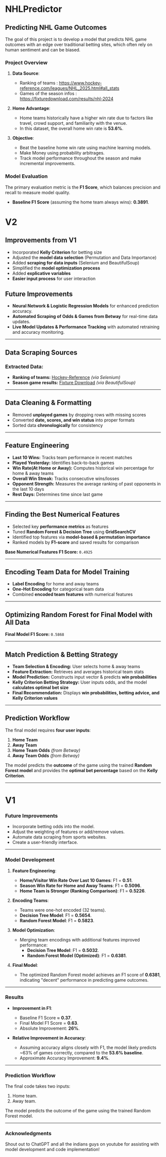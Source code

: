 
# **NHLPredictor**
## **Predicting NHL Game Outcomes**

The goal of this project is to develop a model that predicts NHL game outcomes with an edge over traditional betting sites, which often rely on human sentiment and can be biased.
### **Project Overview**
1. **Data Source**:
   - Ranking of teams : https://www.hockey-reference.com/leagues/NHL_2025.html#all_stats
   - Games of the season infos : https://fixturedownload.com/results/nhl-2024

2. **Home Advantage**:
   - Home teams historically have a higher win rate due to factors like travel, crowd support, and familiarity with the venue.
   - In this dataset, the overall home win rate is **53.6%**.

3. **Objective**:
   - Beat the baseline home win rate using machine learning models.
   - Make Money using probability arbitrages.
   - Track model performance throughout the season and make incremental improvements.
     
### **Model Evaluation**
The primary evaluation metric is the **F1 Score**, which balances precision and recall to measure model quality.
- **Baseline F1 Score** (assuming the home team always wins): **0.3891**.

# **V2**

## **Improvements from V1**
- Incorporated **Kelly Criterion** for betting size  
- Adjusted the **model data selection** (Permutation and Data Importance)  
- Added **scraping for data inputs** (Selenium and BeautifulSoup)  
- Simplified the **model optimization process**  
- Added **explicative variables**  
- **Easier input process** for user interaction
  
## **Future Improvements**
- **Neural Network & Logistic Regression Models** for enhanced prediction accuracy.  
- **Automated Scraping of Odds & Games from Betway** for real-time data updates.  
- **Live Model Updates & Performance Tracking** with automated retraining and accuracy monitoring.
  
---

## **Data Scraping Sources**
### **Extracted Data:**
- **Ranking of teams:** [Hockey-Reference](https://www.hockey-reference.com/leagues/NHL_2025.html#all_stats) *(via Selenium)*  
- **Season game results:** [Fixture Download](https://fixturedownload.com/results/nhl-2024) *(via BeautifulSoup)*  

---

## **Data Cleaning & Formatting**
- Removed **unplayed games** by dropping rows with missing scores  
- Converted **date, scores, and win status** into proper formats  
- Sorted data **chronologically** for consistency  

---

## **Feature Engineering**
- **Last 10 Wins:** Tracks team performance in recent matches  
- **Played Yesterday:** Identifies back-to-back games  
- **Win Rate(At Home or Away):** Computes historical win percentage for home & away teams  
- **Overall Win Streak:** Tracks consecutive wins/losses  
- **Opponent Strength:** Measures the average ranking of past opponents in the last 10 days
- **Rest Days:** Determines time since last game  

---

## **Finding the Best Numerical Features**
- Selected key **performance metrics** as features  
- Tuned **Random Forest & Decision Tree** using **GridSearchCV**  
- Identified top features via **model-based & permutation importance**  
- Ranked models by **F1-score** and saved results for comparison  

 **Base Numerical Features F1 Score:** `0.4925`  

---

## **Encoding Team Data for Model Training**
- **Label Encoding** for home and away teams  
- **One-Hot Encoding** for categorical team data  
- Combined **encoded team features** with numerical features  

---

## **Optimizing Random Forest for Final Model with All Data**
 **Final Model F1 Score:** `0.5868`  

---

## **Match Prediction & Betting Strategy**
- **Team Selection & Encoding:** User selects home & away teams
- **Feature Extraction:** Retrieves and averages historical team stats  
- **Model Prediction:** Constructs input vector & predicts **win probabilities**  
- **Kelly Criterion Betting Strategy:** User inputs odds, and the model **calculates optimal bet size**  
- **Final Recommendation:** Displays **win probabilities, betting advice, and Kelly Criterion values**  

---

## **Prediction Workflow**
The final model requires **four user inputs**:  
1. **Home Team**  
2. **Away Team**  
3. **Home Team Odds** *(from Betway)*  
4. **Away Team Odds** *(from Betway)*  

The model predicts the **outcome** of the game using the trained **Random Forest model** and provides the **optimal bet percentage** based on the **Kelly Criterion**.
  
---
# **V1**
### **Future Improvements**
- Incorporate betting odds into the model.
- Adjust the weighting of features or add/remove values.
- Automate data scraping from sports websites.
- Create a user-friendly interface.



---

### **Model Development**
1. **Feature Engineering**:
   - **Home/Visitor Win Rate Over Last 10 Games**: F1 = **0.51**.
   - **Season Win Rate for Home and Away Teams**: F1 = **0.5096**.
   - **Home Team is Stronger (Ranking Comparison)**: F1 = **0.5226**.

2. **Encoding Teams**:
   - Teams were one-hot encoded (32 teams).
   - **Decision Tree Model**: F1 = **0.5654**.
   - **Random Forest Model**: F1 = **0.5823**.

3. **Model Optimization**:
   - Merging team encodings with additional features improved performance:
     - **Decision Tree Model**: F1 = **0.5032**.
     - **Random Forest Model (Optimized)**: F1 = **0.6381**.

4. **Final Model**:
   - The optimized Random Forest model achieves an F1 score of **0.6381**, indicating "decent" performance in predicting game outcomes.

---

### **Results**
- **Improvement in F1**:
  - Baseline F1 Score ≈ **0.37**.
  - Final Model F1 Score = **0.63**.
  - Absolute Improvement: **26%**.

- **Relative Improvement in Accuracy**:
  - Assuming accuracy aligns closely with F1, the model likely predicts ~63% of games correctly, compared to the **53.6% baseline**.
  - Approximate Accuracy Improvement: **9.4%**.

---

### **Prediction Workflow**
The final code takes two inputs:
1. Home team.
2. Away team.

The model predicts the outcome of the game using the trained Random Forest model.

---

### **Acknowledgments**
Shout out to ChatGPT and all the indians guys on youtube for assisting with model development and code implementation!


